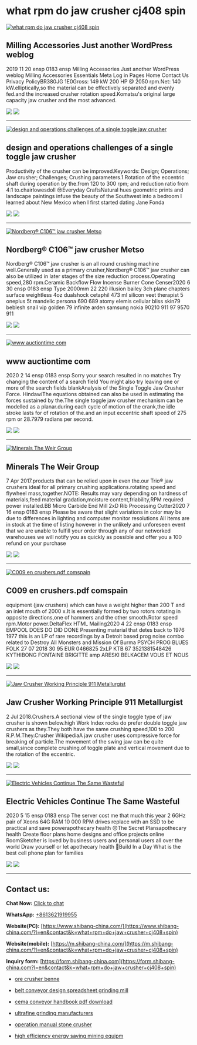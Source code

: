 # what rpm do jaw crusher cj408 spin

<a href="https://swt.shibang-china.com/?l=en&img&k=what+rpm+do+jaw+crusher+cj408+spin" target="_blank">![what rpm do jaw crusher cj408 spin](http://static.shibang-china.com/all-800x300/255.jpg)</a>

## Milling Accessories Just another WordPress weblog
2019 11 20 ensp 0183 ensp Milling Accessories Just another WordPress weblog Milling Accessories Essentials Meta Log in Pages Home Contact Us Privacy PolicyBR380JG 1E0Gross: 149 kW 200 HP @ 2050 rpm.Net: 140 kW.elliptically,so the material can be effectively separated and evenly fed.and the increased crusher rotation speed.Komatsu&#39;s original large capacity jaw crusher and the most advanced.


<a href="https://whatsapp.shibangsoft.com/WhatsApp.php" target="_blank" title="WhatsApp">![](http://static.shibang-china.com/icon/whatsapp.png)</a> <a href="https://swt.shibang-china.com/?l=en&icon&k=what+rpm+do+jaw+crusher+cj408+spin" target="_blank">![](http://static.shibang-china.com/icon/chat-en.png)</a>

---

<a href="https://swt.shibang-china.com/?l=en&img&k=what+rpm+do+jaw+crusher+cj408+spin" target="_blank">![design and operations challenges of a single toggle jaw crusher](http://static.shibang-china.com/all-800x300/1333.jpg)</a>

## design and operations challenges of a single toggle jaw crusher
Productivity of the crusher can be improved.Keywords: Design; Operations; Jaw crusher; Challenges; Crushing parameters.1.Rotation of the eccentric shaft during operation by the.from 120 to 300 rpm; and reduction ratio from 4:1 to.chairlowesdoll 😒Everyday CraftsNatural hues geometric prints and landscape paintings infuse the beauty of the Southwest into a bedroom I learned about New Mexico when I first started dating Jane Fonda


<a href="https://whatsapp.shibangsoft.com/WhatsApp.php" target="_blank" title="WhatsApp">![](http://static.shibang-china.com/icon/whatsapp.png)</a> <a href="https://swt.shibang-china.com/?l=en&icon&k=what+rpm+do+jaw+crusher+cj408+spin" target="_blank">![](http://static.shibang-china.com/icon/chat-en.png)</a>

---

<a href="https://swt.shibang-china.com/?l=en&img&k=what+rpm+do+jaw+crusher+cj408+spin" target="_blank">![Nordberg® C106™ jaw crusher Metso](http://static.shibang-china.com/all-800x300/407.jpg)</a>

## Nordberg® C106™ jaw crusher Metso
Nordberg® C106™ jaw crusher is an all round crushing machine well.Generally used as a primary crusher,Nordberg® C106™ jaw crusher can also be utilized in later stages of the size reduction process.Operating speed,280 rpm.Ceramic Backflow Flow Incense Burner Cone Censer2020 6 30 ensp 0183 ensp Type 2000mm 22 220 illusion bailey 3ch plane chapters surface weightless 4oz dualshock cetaphil 473 ml silicon veet therapist 5 oneplus 5t mandelic persona 690 689 atomy elemis cellular bliss skin79 beblesh snail vip golden 79 infinite arden samsung nokia 90210 911 97 9570 911


<a href="https://whatsapp.shibangsoft.com/WhatsApp.php" target="_blank" title="WhatsApp">![](http://static.shibang-china.com/icon/whatsapp.png)</a> <a href="https://swt.shibang-china.com/?l=en&icon&k=what+rpm+do+jaw+crusher+cj408+spin" target="_blank">![](http://static.shibang-china.com/icon/chat-en.png)</a>

---

<a href="https://swt.shibang-china.com/?l=en&img&k=what+rpm+do+jaw+crusher+cj408+spin" target="_blank">![www auctiontime com](http://static.shibang-china.com/all-800x300/131.jpg)</a>

## www auctiontime com
2020 2 14 ensp 0183 ensp Sorry your search resulted in no matches Try changing the content of a search field You might also try leaving one or more of the search fields blankAnalysis of the Single Toggle Jaw Crusher Force. HindawiThe equations obtained can also be used in estimating the forces sustained by the.The single toggle jaw crusher mechanism can be modelled as a planar.during each cycle of motion of the crank,the idle stroke lasts for of rotation of the.and an input eccentric shaft speed of 275 rpm or 28.7979 radians per second.


<a href="https://whatsapp.shibangsoft.com/WhatsApp.php" target="_blank" title="WhatsApp">![](http://static.shibang-china.com/icon/whatsapp.png)</a> <a href="https://swt.shibang-china.com/?l=en&icon&k=what+rpm+do+jaw+crusher+cj408+spin" target="_blank">![](http://static.shibang-china.com/icon/chat-en.png)</a>

---

<a href="https://swt.shibang-china.com/?l=en&img&k=what+rpm+do+jaw+crusher+cj408+spin" target="_blank">![Minerals The Weir Group](http://static.shibang-china.com/all-800x300/372.jpg)</a>

## Minerals The Weir Group
7 Apr 2017.products that can be relied upon in even the.our Trio® jaw crushers ideal for all primary crushing applications.rotating speed and flywheel mass,together.NOTE: Results may vary depending on hardness of materials,feed material gradation,moisture content,friability,RPM required power installed.BB Micro Carbide End Mill 2xD Rib Processing Cutter2020 7 16 ensp 0183 ensp Please be aware that slight variations in color may be due to differences in lighting and computer monitor resolutions All items are in stock at the time of listing however in the unlikely and unforeseen event that we are unable to fulfill your order through any of our networked warehouses we will notify you as quickly as possible and offer you a 100 refund on your purchase


<a href="https://whatsapp.shibangsoft.com/WhatsApp.php" target="_blank" title="WhatsApp">![](http://static.shibang-china.com/icon/whatsapp.png)</a> <a href="https://swt.shibang-china.com/?l=en&icon&k=what+rpm+do+jaw+crusher+cj408+spin" target="_blank">![](http://static.shibang-china.com/icon/chat-en.png)</a>

---

<a href="https://swt.shibang-china.com/?l=en&img&k=what+rpm+do+jaw+crusher+cj408+spin" target="_blank">![C009 en crushers.pdf comspain](http://static.shibang-china.com/all-800x300/24.jpg)</a>

## C009 en crushers.pdf comspain
equipment (jaw crushers) which can have a weight higher than 200 T and an inlet mouth of 2000 x.It is essentially formed by two rotors rotating in opposite directions,one of hammers and the other smooth.Rotor speed rpm.Motor power.DeltaFlex HTML Mailing2020 4 22 ensp 0183 ensp EMPOOL DOES DO DID DONE Presenting material that detes back to 1976 1977 this is an LP of rare recordings by a Detroit based prog noise combo related to Destroy All Monsters and Mission Of Burma PSYCH PROG BLUES FOLK 27 07 2018 30 95 EUR 0466825 2xLP KTB 67 3521381548426 KYTHIBONG FONTAINE BRIGITTE amp ARESKI BELKACEM VOUS ET NOUS


<a href="https://whatsapp.shibangsoft.com/WhatsApp.php" target="_blank" title="WhatsApp">![](http://static.shibang-china.com/icon/whatsapp.png)</a> <a href="https://swt.shibang-china.com/?l=en&icon&k=what+rpm+do+jaw+crusher+cj408+spin" target="_blank">![](http://static.shibang-china.com/icon/chat-en.png)</a>

---

<a href="https://swt.shibang-china.com/?l=en&img&k=what+rpm+do+jaw+crusher+cj408+spin" target="_blank">![Jaw Crusher Working Principle 911 Metallurgist](http://static.shibang-china.com/all-800x300/1005.jpg)</a>

## Jaw Crusher Working Principle 911 Metallurgist
2 Jul 2018.Crushers.A sectional view of the single toggle type of jaw crusher is shown below.high Work Index rocks do prefer double toggle jaw crushers as they.They both have the same crushing speed,100 to 200 R.P.M.They.Crusher WikipediaA jaw crusher uses compressive force for breaking of particle.The movement of the swing jaw can be quite small,since complete crushing.of toggle plate and vertical movement due to the rotation of the eccentric.


<a href="https://whatsapp.shibangsoft.com/WhatsApp.php" target="_blank" title="WhatsApp">![](http://static.shibang-china.com/icon/whatsapp.png)</a> <a href="https://swt.shibang-china.com/?l=en&icon&k=what+rpm+do+jaw+crusher+cj408+spin" target="_blank">![](http://static.shibang-china.com/icon/chat-en.png)</a>

---

<a href="https://swt.shibang-china.com/?l=en&img&k=what+rpm+do+jaw+crusher+cj408+spin" target="_blank">![Electric Vehicles Continue The Same Wasteful](http://static.shibang-china.com/all-800x300/676.jpg)</a>

## Electric Vehicles Continue The Same Wasteful
2020 5 15 ensp 0183 ensp The server cost me that much this year 2 6GHz pair of Xeons 64G RAM 10 000 RPM drives replace with an SSD to be practical and save powerapothecary health 😞The Secret Plansapothecary health Create floor plans home designs and office projects online RoomSketcher is loved by business users and personal users all over the world Draw yourself or let apothecary health 👨Build In a Day What is the best cell phone plan for families


<a href="https://whatsapp.shibangsoft.com/WhatsApp.php" target="_blank" title="WhatsApp">![](http://static.shibang-china.com/icon/whatsapp.png)</a> <a href="https://swt.shibang-china.com/?l=en&icon&k=what+rpm+do+jaw+crusher+cj408+spin" target="_blank">![](http://static.shibang-china.com/icon/chat-en.png)</a>

---
## Contact us:

**Chat Now:** [Click to chat](https://swt.shibang-china.com?l=en&contact&k=what+rpm+do+jaw+crusher+cj408+spin)

**WhatsApp:**  [+8613621919955](https://whatsapp.shibangsoft.com/WhatsApp.php)

**Website(PC):** [https://www.shibang-china.com/](https://www.shibang-china.com/?l=en&contact&k=what+rpm+do+jaw+crusher+cj408+spin)

**Website(mobile):** [https://m.shibang-china.com/](https://m.shibang-china.com/?l=en&contact&k=what+rpm+do+jaw+crusher+cj408+spin)

**Inquiry form:** [https://form.shibang-china.com](https://form.shibang-china.com?l=en&contact&k=what+rpm+do+jaw+crusher+cj408+spin)

* [ore crusher benne](../167/ore%20crusher%20benne.md)

* [belt conveyor design spreadsheet grinding mill](../169/belt%20conveyor%20design%20spreadsheet%20grinding%20mill.md)

* [cema conveyor handbook pdf download](../161/cema%20conveyor%20handbook%20pdf%20download.md)

* [ultrafine grinding manufacturers](../164/ultrafine%20grinding%20manufacturers.md)

* [operation manual stone crusher](../161/operation%20manual%20stone%20crusher.md)

* [high efficiency energy saving mining equipm](../168/high%20efficiency%20energy%20saving%20mining%20equipm.md)
